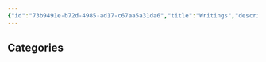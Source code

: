 ```yaml
---
{"id":"73b9491e-b72d-4985-ad17-c67aa5a31da6","title":"Writings","description":"Writings overview.","publish":true,"date_created":"Friday, April 26th 2024, 11:52:26 pm","date_modified":"Monday, October 14th 2024, 9:34:46 pm","editing_lock":true,"live_preview":true,"cssclasses":["mado-heading","index-page","hide-date"],"PassFrontmatter":true}
---
```



## Categories


